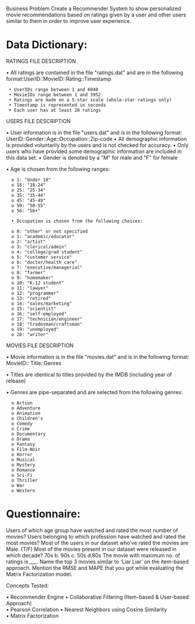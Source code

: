 Business Problem
Create a Recommender System to show personalized movie recommendations based on ratings given by a user and other users similar to them in order to improve user experience.

Data Dictionary:
=========================================================================

RATINGS FILE DESCRIPTION

  • All ratings are contained in the file "ratings.dat" and are in the following format:UserID::MovieID::Rating::Timestamp
  
     • UserIDs range between 1 and 6040
     • MovieIDs range between 1 and 3952
     • Ratings are made on a 5-star scale (whole-star ratings only)
     • Timestamp is represented in seconds
     • Each user has at least 20 ratings
     
USERS FILE DESCRIPTION

  •  User information is in the file "users.dat" and is in the following format: UserID::Gender::Age::Occupation::Zip-code
  •  All demographic information is provided voluntarily by the users and is not checked for  accuracy.
  •  Only users who have provided some demographic information are included in this data set.
  • Gender is denoted by a "M" for male and "F" for female
  
  • Age is chosen from the following ranges:
  
      o 1: "Under 18"
      o 18: "18-24"
      o 25: "25-34"
      o 35: "35-44"
      o 45: "45-49"
      o 50: "50-55"
      o 56: "56+"
      
      • Occupation is chosen from the following choices:
      
      o 0: "other" or not specified
      o 1: "academic/educator"
      o 2: "artist"
      o 3: "clerical/admin"
      o 4: "college/grad student"
      o 5: "customer service"
      o 6: "doctor/health care"
      o 7: "executive/managerial"
      o 8: "farmer"
      o 9: "homemaker"
      o 10: "K-12 student"
      o 11: "lawyer"
      o 12: "programmer"
      o 13: "retired"
      o 14: "sales/marketing"
      o 15: "scientist"
      o 16: "self-employed"         
      o 17: "technician/engineer"         
      o 18: "tradesman/craftsman"      
      o 19: "unemployed" 
      o 20: "writer"
          
MOVIES FILE DESCRIPTION

  • Movie information is in the file "movies.dat" and is in the following format: MovieID:: Title::Genres
  
  • Titles are identical to titles provided by the IMDB (including year of release)
  
  • Genres are pipe-separated and are selected from the following genres:
  
      o Action
      o Adventure
      o Animation
      o Children's
      o Comedy
      o Crime
      o Documentary
      o Drama
      o Fantasy
      o Film-Noir
      o Horror
      o Musical
      o Mystery
      o Romance
      o Sci-Fi
      o Thriller  
      o War
      o Western

Questionnaire:
=========================================================================

Users of which age group have watched and rated the most number of movies?
Users belonging to which profession have watched and rated the most movies?
Most of the users in our dataset who’ve rated the movies are Male. (T/F)
Most of the movies present in our dataset were released in which decade?
70s b. 90s c. 50s d.80s
The movie with maximum no. of ratings is ___.
Name the top 3 movies similar to ‘Liar Liar’ on the item-based approach.
Mention the RMSE and MAPE that you got while evaluating the Matrix Factorization model.

Concepts Tested:

• Recommender Engine
• Collaborative Filtering (Item-based & User-based Approach)  
• Pearson Correlation 
• Nearest Neighbors using Cosine Similarity  
• Matrix Factorization

